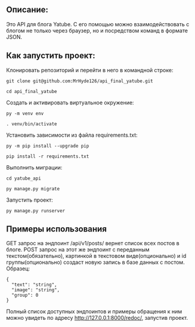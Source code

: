 ## Описание:
Это API для блога Yatube. С его помощью можно взаимодействовать с блогом не только через браузер, но и посредством команд в формате JSON.
## Как запустить проект:
Клонировать репозиторий и перейти в него в командной строке:
```
git clone git@github.com:MrHyde126/api_final_yatube.git
```
```
cd api_final_yatube
```
Cоздать и активировать виртуальное окружение:
```
py -m venv env
```
```
. venv/bin/activate
```
Установить зависимости из файла requirements.txt:
```
py -m pip install --upgrade pip
```
```
pip install -r requirements.txt
```
Выполнить миграции:
```
cd yatube_api
```
```
py manage.py migrate
```
Запустить проект:
```
py manage.py runserver
```
## Примеры использования
GET запрос на эндпоинт /api/v1/posts/ вернет список всех постов в блоге.
POST запрос на этот же эндпоинт с переданным текстом(обязательно), картинкой в текстовом виде(опционально) и id группы(опционально) создаст новую запись в базе данных с постом. Образец:
```
{
  "text": "string",
  "image": "string",
  "group": 0
}
```
Полный список доступных эндпоинтов и примеры обращения к ним можно увидеть по адресу http://127.0.0.1:8000/redoc/, запустив проект.
